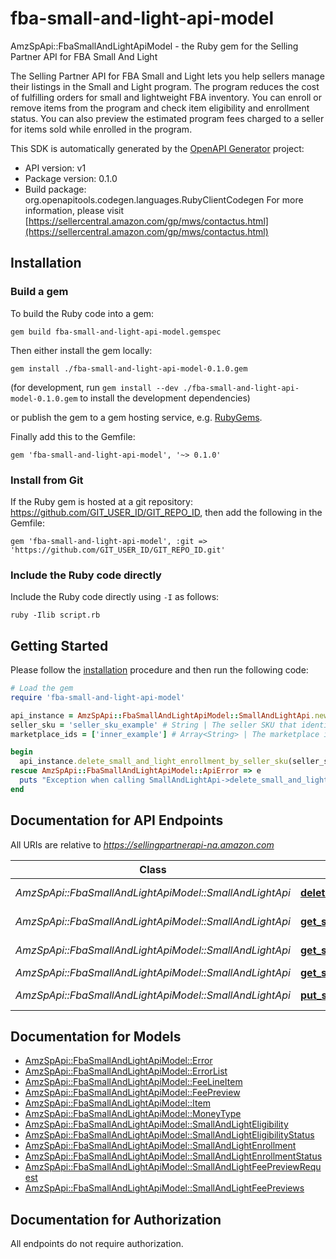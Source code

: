 # fba-small-and-light-api-model

AmzSpApi::FbaSmallAndLightApiModel - the Ruby gem for the Selling Partner API for FBA Small And Light

The Selling Partner API for FBA Small and Light lets you help sellers manage their listings in the Small and Light program. The program reduces the cost of fulfilling orders for small and lightweight FBA inventory. You can enroll or remove items from the program and check item eligibility and enrollment status. You can also preview the estimated program fees charged to a seller for items sold while enrolled in the program.

This SDK is automatically generated by the [OpenAPI Generator](https://openapi-generator.tech) project:

- API version: v1
- Package version: 0.1.0
- Build package: org.openapitools.codegen.languages.RubyClientCodegen
For more information, please visit [https://sellercentral.amazon.com/gp/mws/contactus.html](https://sellercentral.amazon.com/gp/mws/contactus.html)

## Installation

### Build a gem

To build the Ruby code into a gem:

```shell
gem build fba-small-and-light-api-model.gemspec
```

Then either install the gem locally:

```shell
gem install ./fba-small-and-light-api-model-0.1.0.gem
```

(for development, run `gem install --dev ./fba-small-and-light-api-model-0.1.0.gem` to install the development dependencies)

or publish the gem to a gem hosting service, e.g. [RubyGems](https://rubygems.org/).

Finally add this to the Gemfile:

    gem 'fba-small-and-light-api-model', '~> 0.1.0'

### Install from Git

If the Ruby gem is hosted at a git repository: https://github.com/GIT_USER_ID/GIT_REPO_ID, then add the following in the Gemfile:

    gem 'fba-small-and-light-api-model', :git => 'https://github.com/GIT_USER_ID/GIT_REPO_ID.git'

### Include the Ruby code directly

Include the Ruby code directly using `-I` as follows:

```shell
ruby -Ilib script.rb
```

## Getting Started

Please follow the [installation](#installation) procedure and then run the following code:

```ruby
# Load the gem
require 'fba-small-and-light-api-model'

api_instance = AmzSpApi::FbaSmallAndLightApiModel::SmallAndLightApi.new
seller_sku = 'seller_sku_example' # String | The seller SKU that identifies the item.
marketplace_ids = ['inner_example'] # Array<String> | The marketplace in which to remove the item from the Small and Light program. Note: Accepts a single marketplace only.

begin
  api_instance.delete_small_and_light_enrollment_by_seller_sku(seller_sku, marketplace_ids)
rescue AmzSpApi::FbaSmallAndLightApiModel::ApiError => e
  puts "Exception when calling SmallAndLightApi->delete_small_and_light_enrollment_by_seller_sku: #{e}"
end

```

## Documentation for API Endpoints

All URIs are relative to *https://sellingpartnerapi-na.amazon.com*

Class | Method | HTTP request | Description
------------ | ------------- | ------------- | -------------
*AmzSpApi::FbaSmallAndLightApiModel::SmallAndLightApi* | [**delete_small_and_light_enrollment_by_seller_sku**](docs/SmallAndLightApi.md#delete_small_and_light_enrollment_by_seller_sku) | **DELETE** /fba/smallAndLight/v1/enrollments/{sellerSKU} | 
*AmzSpApi::FbaSmallAndLightApiModel::SmallAndLightApi* | [**get_small_and_light_eligibility_by_seller_sku**](docs/SmallAndLightApi.md#get_small_and_light_eligibility_by_seller_sku) | **GET** /fba/smallAndLight/v1/eligibilities/{sellerSKU} | 
*AmzSpApi::FbaSmallAndLightApiModel::SmallAndLightApi* | [**get_small_and_light_enrollment_by_seller_sku**](docs/SmallAndLightApi.md#get_small_and_light_enrollment_by_seller_sku) | **GET** /fba/smallAndLight/v1/enrollments/{sellerSKU} | 
*AmzSpApi::FbaSmallAndLightApiModel::SmallAndLightApi* | [**get_small_and_light_fee_preview**](docs/SmallAndLightApi.md#get_small_and_light_fee_preview) | **POST** /fba/smallAndLight/v1/feePreviews | 
*AmzSpApi::FbaSmallAndLightApiModel::SmallAndLightApi* | [**put_small_and_light_enrollment_by_seller_sku**](docs/SmallAndLightApi.md#put_small_and_light_enrollment_by_seller_sku) | **PUT** /fba/smallAndLight/v1/enrollments/{sellerSKU} | 


## Documentation for Models

 - [AmzSpApi::FbaSmallAndLightApiModel::Error](docs/Error.md)
 - [AmzSpApi::FbaSmallAndLightApiModel::ErrorList](docs/ErrorList.md)
 - [AmzSpApi::FbaSmallAndLightApiModel::FeeLineItem](docs/FeeLineItem.md)
 - [AmzSpApi::FbaSmallAndLightApiModel::FeePreview](docs/FeePreview.md)
 - [AmzSpApi::FbaSmallAndLightApiModel::Item](docs/Item.md)
 - [AmzSpApi::FbaSmallAndLightApiModel::MoneyType](docs/MoneyType.md)
 - [AmzSpApi::FbaSmallAndLightApiModel::SmallAndLightEligibility](docs/SmallAndLightEligibility.md)
 - [AmzSpApi::FbaSmallAndLightApiModel::SmallAndLightEligibilityStatus](docs/SmallAndLightEligibilityStatus.md)
 - [AmzSpApi::FbaSmallAndLightApiModel::SmallAndLightEnrollment](docs/SmallAndLightEnrollment.md)
 - [AmzSpApi::FbaSmallAndLightApiModel::SmallAndLightEnrollmentStatus](docs/SmallAndLightEnrollmentStatus.md)
 - [AmzSpApi::FbaSmallAndLightApiModel::SmallAndLightFeePreviewRequest](docs/SmallAndLightFeePreviewRequest.md)
 - [AmzSpApi::FbaSmallAndLightApiModel::SmallAndLightFeePreviews](docs/SmallAndLightFeePreviews.md)


## Documentation for Authorization

 All endpoints do not require authorization.

